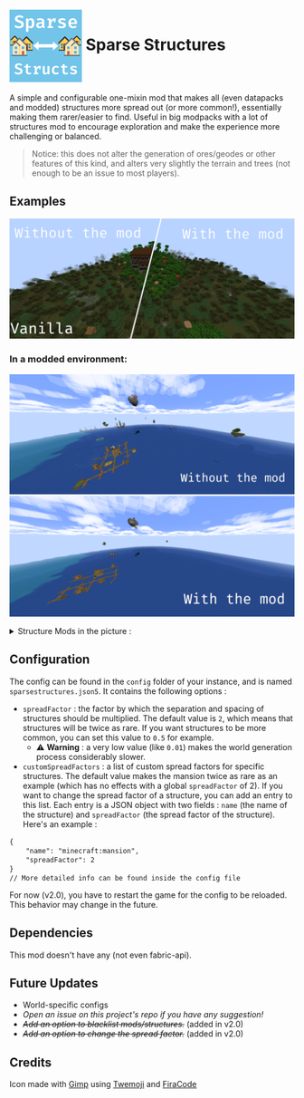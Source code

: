# <img src="media/icon_small.png" width="128" title="Sparse Structs Icon" style="vertical-align: middle"> Sparse Structures
A simple and configurable one-mixin mod that makes all (even datapacks and modded) structures more spread out (or more common!), essentially making them rarer/easier to find. Useful in big modpacks with a lot of structures mod to encourage exploration and make the experience more challenging or balanced.

> Notice: this does not alter the generation of ores/geodes or other features of this kind, and alters very slightly the terrain and trees (not enough to be an issue to most players).

## Examples
![Comparison between two world on the same seed, the one on the left showing a witch hut and a mansion (without the mod), the one on the right showing the same terrain but without those structures](media/example1.png)

### In a modded environment:
![First screenshot of the comparison, showing many (maybe too many) structures at once in the ocean because of the quantity of structure mods installed.](media/example2_1.png)
![Second screenshot of the comparison, showing lot less structures in the same world (seed), at the same coordinates.](media/example2_2.png)
<details><summary>Structure Mods in the picture :</summary>
Tidal towns, Explorify, all Yung's mods, Just Another Structure Pack, MVS, Explorations, Towns and Towers, Dungeons and Taverns...
</details>

## Configuration
The config can be found in the `config` folder of your instance, and is named `sparsestructures.json5`. It contains the following options :
* `spreadFactor` : the factor by which the separation and spacing of structures should be multiplied. The default value is `2`, which means that structures will be twice as rare. If you want structures to be more common, you can set this value to `0.5` for example.
  * ⚠️ **Warning** : a very low value (like `0.01`) makes the world generation process considerably slower.
* `customSpreadFactors` : a list of custom spread factors for specific structures. The default value makes the mansion twice as rare as an example (which has no effects with a global `spreadFactor` of 2). If you want to change the spread factor of a structure, you can add an entry to this list. Each entry is a JSON object with two fields : `name` (the name of the structure) and `spreadFactor` (the spread factor of the structure). Here's an example :
```json5
{
    "name": "minecraft:mansion",
    "spreadFactor": 2
}
// More detailed info can be found inside the config file
```
For now (v2.0), you have to restart the game for the config to be reloaded. This behavior may change in the future.

## Dependencies
This mod doesn't have any (not even fabric-api).

## Future Updates
* World-specific configs
* *Open an issue on this project's repo if you have any suggestion!*
* *~~Add an option to blacklist mods/structures.~~* (added in v2.0)
* *~~Add an option to change the spread factor.~~* (added in v2.0)

## Credits
Icon made with [Gimp](https://www.gimp.org/) using [Twemoji](https://github.com/twitter/twemoji) and [FiraCode](https://github.com/tonsky/FiraCode)
